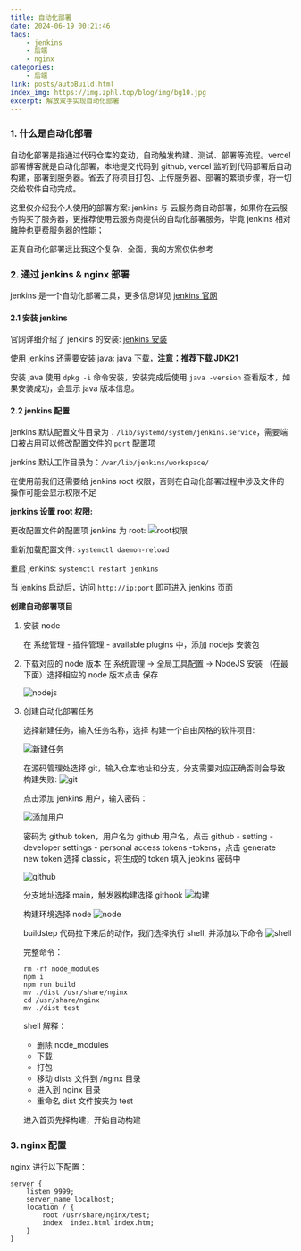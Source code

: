 ```yaml
---
title: 自动化部署
date: 2024-06-19 00:21:46
tags:
    - jenkins
    - 后端
    - nginx
categories:
    - 后端
link: posts/autoBuild.html
index_img: https://img.zphl.top/blog/img/bg10.jpg
excerpt: 解放双手实现自动化部署
---
```


### 1. 什么是自动化部署

自动化部署是指通过代码仓库的变动，自动触发构建、测试、部署等流程。vercel 部署博客就是自动化部署，本地提交代码到 github, vercel 监听到代码部署后自动构建，部署到服务器。省去了将项目打包、上传服务器、部署的繁琐步骤，将一切交给软件自动完成。

这里仅介绍我个人使用的部署方案: jenkins 与 云服务商自动部署，如果你在云服务购买了服务器，更推荐使用云服务商提供的自动化部署服务，毕竟 jenkins 相对臃肿也更费服务器的性能；

正真自动化部署远比我这个复杂、全面，我的方案仅供参考

### 2. 通过 jenkins & nginx 部署

jenkins 是一个自动化部署工具，更多信息详见 [jenkins 官网](https://www.jenkins.io/)

#### 2.1 安装 jenkins

官网详细介绍了 jenkins 的安装: [jenkins 安装](https://www.jenkins.io/doc/book/installing/)

使用 jenkins 还需要安装 java: [java 下载](https://www.oracle.com/java/technologies/downloads/)，**注意：推荐下载 JDK21**

安装 java 使用 `dpkg -i` 命令安装，安装完成后使用 `java -version` 查看版本，如果安装成功，会显示 java 版本信息。

#### 2.2 jenkins 配置

jenkins 默认配置文件目录为：`/lib/systemd/system/jenkins.service`，需要端口被占用可以修改配置文件的 `port` 配置项

jenkins 默认工作目录为：`/var/lib/jenkins/workspace/`

在使用前我们还需要给 jenkins root 权限，否则在自动化部署过程中涉及文件的操作可能会显示权限不足

**jenkins 设置 root 权限:**

更改配置文件的配置项 jenkins 为 root:
![root权限](https://img.zphl.top/blog/articleImg/changeroot.png)

重新加载配置文件: `systemctl daemon-reload`

重启 jenkins: `systemctl restart jenkins`

当 jenkins 启动后，访问 `http://ip:port` 即可进入 jenkins 页面

**创建自动部署项目**

1. 安装 node

    在 系统管理 - 插件管理 - available plugins 中，添加 nodejs 安装包

2. 下载对应的 node 版本
   在 系统管理 -> 全局工具配置 -> NodeJS 安装 （在最下面）选择相应的 node 版本点击 保存

    ![nodejs](https://img.zphl.top/blog/articleImg/node.png)

3. 创建自动化部署任务

    选择新建任务，输入任务名称，选择 构建一个自由风格的软件项目:

    ![新建任务](https://img.zphl.top/blog/articleImg/2.png)

    在源码管理处选择 git，输入仓库地址和分支，分支需要对应正确否则会导致构建失败:
    ![git](https://img.zphl.top/blog/articleImg/3.png)

    点击添加 jenkins 用户，输入密码：

    ![添加用户](https://img.zphl.top/blog/articleImg/4.png)

    密码为 github token，用户名为 github 用户名，点击 github - setting - developer settings - personal access tokens -tokens，点击 generate new token 选择 classic，将生成的 token 填入 jebkins 密码中

    ![github](https://img.zphl.top/blog/articleImg/5.png)

    分支地址选择 main，触发器构建选择 githook
    ![构建](https://img.zphl.top/blog/articleImg/7.png)

    构建环境选择 node
    ![node](https://img.zphl.top/blog/articleImg/6.png)

    buildstep 代码拉下来后的动作，我们选择执行 shell, 并添加以下命令
    ![shell](https://img.zphl.top/blog/articleImg/9.png)

    完整命令：

    ```shell
    rm -rf node_modules
    npm i
    npm run build
    mv ./dist /usr/share/nginx
    cd /usr/share/nginx
    mv ./dist test
    ```

    shell 解释：

    - 删除 node_modules
    - 下载
    - 打包
    - 移动 dists 文件到 /nginx 目录
    - 进入到 nginx 目录
    - 重命名 dist 文件按夹为 test

    进入首页先择构建，开始自动构建

### 3. nginx 配置

nginx 进行以下配置：

```shell
server {
    listen 9999;
    server_name localhost;
    location / {
        root /usr/share/nginx/test;
        index  index.html index.htm;
    }
}
```
